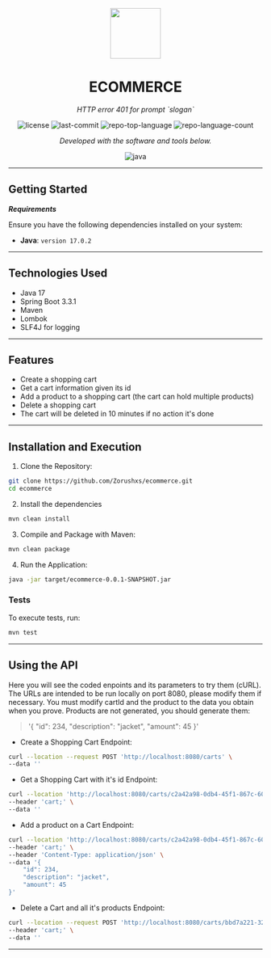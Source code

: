 <p align="center">
  <img src="https://cdn-icons-png.flaticon.com/512/6295/6295417.png" width="100" />
</p>
<p align="center">
    <h1 align="center">ECOMMERCE</h1>
</p>
<p align="center">
    <em>HTTP error 401 for prompt `slogan`</em>
</p>
<p align="center">
	<img src="https://img.shields.io/github/license/Zorushxs/ecommerce?style=flat&color=0080ff" alt="license">
	<img src="https://img.shields.io/github/last-commit/Zorushxs/ecommerce?style=flat&logo=git&logoColor=white&color=0080ff" alt="last-commit">
	<img src="https://img.shields.io/github/languages/top/Zorushxs/ecommerce?style=flat&color=0080ff" alt="repo-top-language">
	<img src="https://img.shields.io/github/languages/count/Zorushxs/ecommerce?style=flat&color=0080ff" alt="repo-language-count">
<p>
<p align="center">
		<em>Developed with the software and tools below.</em>
</p>
<p align="center">
	<img src="https://img.shields.io/badge/java-%23ED8B00.svg?style=flat&logo=openjdk&logoColor=white" alt="java">
</p>
<hr>

##  Getting Started

***Requirements***

Ensure you have the following dependencies installed on your system:

* **Java**: `version 17.0.2`

---

##  Technologies Used

- Java 17
- Spring Boot 3.3.1
- Maven
- Lombok
- SLF4J for logging

---

##  Features

- Create a shopping cart
- Get a cart information given its id
- Add a product to a shopping cart (the cart can hold multiple products)
- Delete a shopping cart
- The cart will be deleted in 10 minutes if no action it's done

---

##  Installation and Execution

1. Clone the Repository:

```sh
git clone https://github.com/Zorushxs/ecommerce.git
cd ecommerce

```
2. Install the dependencies
```sh
mvn clean install
```

3. Compile and Package with Maven:

```sh
mvn clean package
```

4. Run the Application:

```sh
java -jar target/ecommerce-0.0.1-SNAPSHOT.jar
```


###  Tests

To execute tests, run:

```sh
mvn test
```

---

##  Using the API

Here you will see the coded enpoints and its parameters to try them (cURL). The URLs are intended to be run locally on port 8080, please modify them if necessary.
You must modify cartId and the product to the data you obtain when you prove. 
Products are not generated, you should generate them:
> '{
  "id": 234,
  "description": "jacket",
  "amount": 45
  }'

- Create a Shopping Cart
  Endpoint:
```sh
curl --location --request POST 'http://localhost:8080/carts' \
--data ''
```

- Get a Shopping Cart with it's id
  Endpoint:
```sh
curl --location 'http://localhost:8080/carts/c2a42a98-0db4-45f1-867c-609de483ad3c' \
--header 'cart;' \
--data ''
```

- Add a product on a Cart
  Endpoint:
```sh
curl --location 'http://localhost:8080/carts/c2a42a98-0db4-45f1-867c-609de483ad3c/products' \
--header 'cart;' \
--header 'Content-Type: application/json' \
--data '{
    "id": 234,
    "description": "jacket",
    "amount": 45
}'
```
- Delete a Cart and all it's products
  Endpoint:
```sh
curl --location --request POST 'http://localhost:8080/carts/bbd7a221-3218-4a82-9c85-99fcc34319a9' \
--header 'cart;' \
--data ''
```

---

